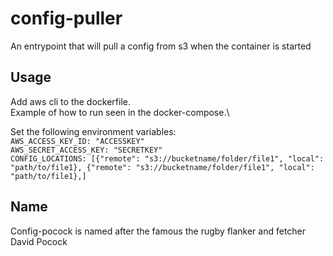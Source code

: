 # config-puller
An entrypoint that will pull a config from s3 when the container is started

## Usage
Add aws cli to the dockerfile.\
Example of how to run seen in the docker-compose.\

Set the following environment variables:\
`AWS_ACCESS_KEY_ID: "ACCESSKEY"` \
`AWS_SECRET_ACCESS_KEY: "SECRETKEY"` \
`CONFIG_LOCATIONS: [{"remote": "s3://bucketname/folder/file1",
                      "local": "path/to/file1},
                      {"remote": "s3://bucketname/folder/file1",
                       "local": "path/to/file1},]`

## Name
Config-pocock is named after the famous the rugby flanker and fetcher David Pocock
